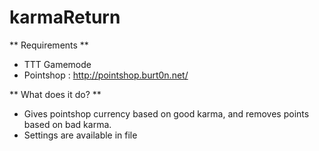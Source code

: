 # karmaReturn

** Requirements **
  * TTT Gamemode
  * Pointshop : http://pointshop.burt0n.net/
  
** What does it do? **
  * Gives pointshop currency based on good karma, and removes points based on bad karma.
  * Settings are available in file